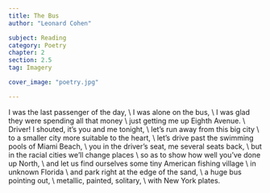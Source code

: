 ```yaml
---
title: The Bus
author: "Leonard Cohen"

subject: Reading
category: Poetry
chapter: 2
section: 2.5
tag: Imagery

cover_image: "poetry.jpg"

---
```

I was the last passenger of the day, \\
I was alone on the bus, \\
I was glad they were spending all that money \\
just getting me up Eighth Avenue. \\
Driver! I shouted, it’s you and me tonight, \\
let’s run away from this big city \\
to a smaller city more suitable to the heart, \\
let’s drive past the swimming pools of Miami Beach, \\
you in the driver’s seat, me several seats back, \\
but in the racial cities we’ll change places \\
so as to show how well you’ve done up North, \\
and let us find ourselves some tiny American fishing village \\
in unknown Florida \\
and park right at the edge of the sand, \\
a huge bus pointing out, \\
metallic, painted, solitary, \\
with New York plates.
